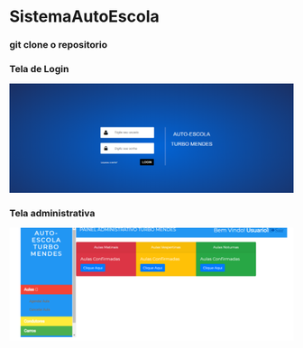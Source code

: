 # SistemaAutoEscola

<h3> git clone o repositorio </h3>

<h3>Tela de Login</h3>
<img src="resources/imagem/telalogin.png">


<h3>Tela administrativa</h3>
<img src="resources/imagem/padmin.png">